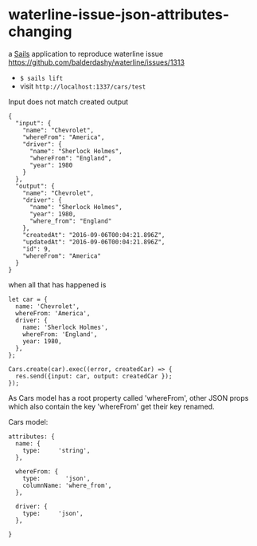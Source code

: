 # waterline-issue-json-attributes-changing

a [Sails](http://sailsjs.org) application to reproduce waterline issue https://github.com/balderdashy/waterline/issues/1313

* `$ sails lift`
* visit `http://localhost:1337/cars/test`

Input does not match created output

    {
      "input": {
        "name": "Chevrolet",
        "whereFrom": "America",
        "driver": {
          "name": "Sherlock Holmes",
          "whereFrom": "England",
          "year": 1980
        }
      },
      "output": {
        "name": "Chevrolet",
        "driver": {
          "name": "Sherlock Holmes",
          "year": 1980,
          "where_from": "England"
        },
        "createdAt": "2016-09-06T00:04:21.896Z",
        "updatedAt": "2016-09-06T00:04:21.896Z",
        "id": 9,
        "whereFrom": "America"
      }
    }

when all that has happened is

    let car = {
      name: 'Chevrolet',
      whereFrom: 'America',
      driver: {
        name: 'Sherlock Holmes',
        whereFrom: 'England',
        year: 1980,
      },
    };

    Cars.create(car).exec((error, createdCar) => {
      res.send({input: car, output: createdCar });
    });

As Cars model has a root property called 'whereFrom', other JSON props which also contain the key 'whereFrom' get their key renamed.

Cars model:

    attributes: {
      name: {
        type:     'string',
      },

      whereFrom: {
        type:       'json',
        columnName: 'where_from',
      },

      driver: {
        type:     'json',
      },

    }

